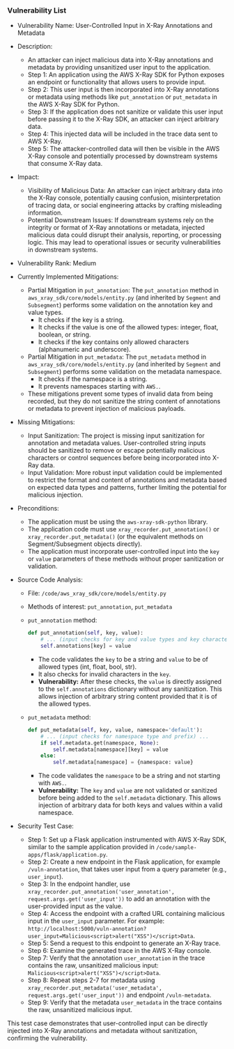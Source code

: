 ### Vulnerability List

- Vulnerability Name: User-Controlled Input in X-Ray Annotations and Metadata

- Description:
  - An attacker can inject malicious data into X-Ray annotations and metadata by providing unsanitized user input to the application.
  - Step 1: An application using the AWS X-Ray SDK for Python exposes an endpoint or functionality that allows users to provide input.
  - Step 2: This user input is then incorporated into X-Ray annotations or metadata using methods like `put_annotation` or `put_metadata` in the AWS X-Ray SDK for Python.
  - Step 3: If the application does not sanitize or validate this user input before passing it to the X-Ray SDK, an attacker can inject arbitrary data.
  - Step 4: This injected data will be included in the trace data sent to AWS X-Ray.
  - Step 5: The attacker-controlled data will then be visible in the AWS X-Ray console and potentially processed by downstream systems that consume X-Ray data.

- Impact:
  - Visibility of Malicious Data: An attacker can inject arbitrary data into the X-Ray console, potentially causing confusion, misinterpretation of tracing data, or social engineering attacks by crafting misleading information.
  - Potential Downstream Issues: If downstream systems rely on the integrity or format of X-Ray annotations or metadata, injected malicious data could disrupt their analysis, reporting, or processing logic. This may lead to operational issues or security vulnerabilities in downstream systems.

- Vulnerability Rank: Medium

- Currently Implemented Mitigations:
  - Partial Mitigation in `put_annotation`: The `put_annotation` method in `aws_xray_sdk/core/models/entity.py` (and inherited by `Segment` and `Subsegment`) performs some validation on the annotation key and value types.
    - It checks if the key is a string.
    - It checks if the value is one of the allowed types: integer, float, boolean, or string.
    - It checks if the key contains only allowed characters (alphanumeric and underscore).
  - Partial Mitigation in `put_metadata`: The `put_metadata` method in `aws_xray_sdk/core/models/entity.py` (and inherited by `Segment` and `Subsegment`) performs some validation on the metadata namespace.
    - It checks if the namespace is a string.
    - It prevents namespaces starting with `AWS.`.
  - These mitigations prevent some types of invalid data from being recorded, but they do not sanitize the string content of annotations or metadata to prevent injection of malicious payloads.

- Missing Mitigations:
  - Input Sanitization: The project is missing input sanitization for annotation and metadata values. User-controlled string inputs should be sanitized to remove or escape potentially malicious characters or control sequences before being incorporated into X-Ray data.
  - Input Validation: More robust input validation could be implemented to restrict the format and content of annotations and metadata based on expected data types and patterns, further limiting the potential for malicious injection.

- Preconditions:
  - The application must be using the `aws-xray-sdk-python` library.
  - The application code must use `xray_recorder.put_annotation()` or `xray_recorder.put_metadata()` (or the equivalent methods on Segment/Subsegment objects directly).
  - The application must incorporate user-controlled input into the `key` or `value` parameters of these methods without proper sanitization or validation.

- Source Code Analysis:
  - File: `/code/aws_xray_sdk/core/models/entity.py`
  - Methods of interest: `put_annotation`, `put_metadata`

  - `put_annotation` method:
    ```python
    def put_annotation(self, key, value):
        # ... (input checks for key and value types and key characters) ...
        self.annotations[key] = value
    ```
    - The code validates the `key` to be a string and `value` to be of allowed types (int, float, bool, str).
    - It also checks for invalid characters in the `key`.
    - **Vulnerability:** After these checks, the `value` is directly assigned to the `self.annotations` dictionary without any sanitization. This allows injection of arbitrary string content provided that it is of the allowed types.

  - `put_metadata` method:
    ```python
    def put_metadata(self, key, value, namespace='default'):
        # ... (input checks for namespace type and prefix) ...
        if self.metadata.get(namespace, None):
            self.metadata[namespace][key] = value
        else:
            self.metadata[namespace] = {namespace: value}
    ```
    - The code validates the `namespace` to be a string and not starting with `AWS.`.
    - **Vulnerability:**  The `key` and `value` are not validated or sanitized before being added to the `self.metadata` dictionary. This allows injection of arbitrary data for both keys and values within a valid namespace.

- Security Test Case:
  - Step 1: Set up a Flask application instrumented with AWS X-Ray SDK, similar to the sample application provided in `/code/sample-apps/flask/application.py`.
  - Step 2: Create a new endpoint in the Flask application, for example `/vuln-annotation`, that takes user input from a query parameter (e.g., `user_input`).
  - Step 3: In the endpoint handler, use `xray_recorder.put_annotation('user_annotation', request.args.get('user_input'))` to add an annotation with the user-provided input as the value.
  - Step 4: Access the endpoint with a crafted URL containing malicious input in the `user_input` parameter. For example: `http://localhost:5000/vuln-annotation?user_input=Malicious<script>alert("XSS")</script>Data`.
  - Step 5: Send a request to this endpoint to generate an X-Ray trace.
  - Step 6: Examine the generated trace in the AWS X-Ray console.
  - Step 7: Verify that the annotation `user_annotation` in the trace contains the raw, unsanitized malicious input: `Malicious<script>alert("XSS")</script>Data`.
  - Step 8: Repeat steps 2-7 for metadata using `xray_recorder.put_metadata('user_metadata', request.args.get('user_input'))` and endpoint `/vuln-metadata`.
  - Step 9: Verify that the metadata `user_metadata` in the trace contains the raw, unsanitized malicious input.

This test case demonstrates that user-controlled input can be directly injected into X-Ray annotations and metadata without sanitization, confirming the vulnerability.